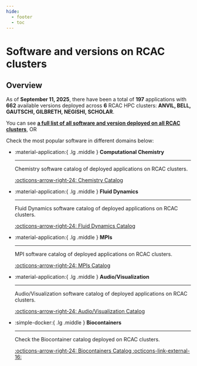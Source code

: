 ```yaml
---
hide:
  - footer
  - toc
---
```


# Software and versions on RCAC clusters

## Overview
As of **September 11, 2025**, there have been a total of **197** applications with **662** available versions deployed across **6** RCAC HPC clusters: **ANVIL, BELL, GAUTSCHI, GILBRETH, NEGISHI, SCHOLAR**.

You can see [**a full list of all software and version deployed on all RCAC clusters**](app_catalog.md), OR

Check the most popular software in different domains below:

<div class="grid cards" markdown>

-   :material-application:{ .lg .middle } __Computational Chemistry__

    ---

    Chemistry software catalog of deployed applications on RCAC clusters.

    [:octicons-arrow-right-24: Chemistry Catalog](chemistry_catalog.md)


-   :material-application:{ .lg .middle } __Fluid Dynamics__

    ---

    Fluid Dynamics software catalog of deployed applications on RCAC clusters.

    [:octicons-arrow-right-24: Fluid Dynamics Catalog](fluid_catalog.md)

-   :material-application:{ .lg .middle } __MPIs__

    ---

    MPI software catalog of deployed applications on RCAC clusters.

    [:octicons-arrow-right-24: MPIs Catalog](mpi_catalog.md)

-   :material-application:{ .lg .middle } __Audio/Visualization__

    ---

    Audio/Visualization software catalog of deployed applications on RCAC clusters.

    [:octicons-arrow-right-24: Audio/Visualization Catalog](audio_vis_catalog.md)

-   :simple-docker:{ .lg .middle } __Biocontainers__

    ---

    Check the Biocontainer catalog deployed on RCAC clusters.

    [:octicons-arrow-right-24: Biocontainers Catalog :octicons-link-external-16:](https://biocontainer-doc.readthedocs.io/en/latest/)
</div>
